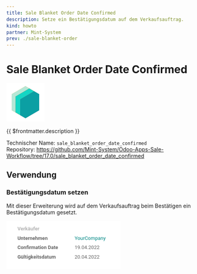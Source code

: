 ```yaml
---
title: Sale Blanket Order Date Confirmed
description: Setze ein Bestätigungsdatum auf dem Verkaufsauftrag.
kind: howto
partner: Mint-System
prev: ./sale-blanket-order
---
```


# Sale Blanket Order Date Confirmed

![icon_oms_box](attachments/icons_odoo_mint_system.png)

{{ $frontmatter.description }}

Technischer Name: `sale_blanket_order_date_confirmed`\
Repository: <https://github.com/Mint-System/Odoo-Apps-Sale-Workflow/tree/17.0/sale_blanket_order_date_confirmed>

## Verwendung

### Bestätigungsdatum setzen

Mit dieser Erweiterung wird auf dem Verkaufsauftrag beim Bestätigen ein Bestätigungsdatum gesetzt.

![](attachments/Sale%20Blanket%20Order%20Date%20Confirmed.png)
